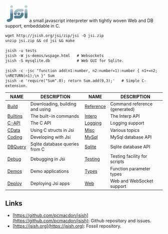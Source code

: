 ![Jsi](www/site/logojsi.png)
a small javascript interpreter with tightly woven Web and DB support, embeddable in C.

    wget http://jsish.org/jsi/zip/jsi -O jsi.zip 
    unzip jsi.zip && cd jsi && make

    jsish -u tests
    jsish -W js-demos/wspage.html   # Websockets
    jsish -S mysqlite.db            # Web GUI for Sqlite.
    
    jsish -c -jsc "function add(n1:number, n2:number=1):number { n1+=n2; \nRETURN(n1);\n }" Sum 
    jsish -e 'require("Sum".0); return Sum.add(9,3);'   # Simple C-extension.


| NAME                           | DESCRIPTION                    | NAME                           | DESCRIPTION                    |
|--------------------------------|--------------------------------|--------------------------------|--------------------------------|
| [Build](./md/Build.md)         | Downloading, building and using| [Reference](./md/Reference.md) | Command reference (generated)  |
| [Builtins](./md/Builtins.md)   | The built-in commands          | [Interp](./md/Interp.md)       | The Interp API                 |
| [C-API](./md/C-API.md)         | The C API                      | [Logging](./md/Logging.md)     | Logging support                |
| [CData](./md/CData.md)         | Using C structs in Jsi         | [Misc](./md/Misc.md)           | Various topics                 |
| [Coding](./md/Coding.md)       | Developing with Jsi            | [MySql](./md/MySql.md)         | MySql database API             |
| [DBQuery](./md/DBQuery.md)     | Sqlite database queries from C | [Sqlite](./md/Sqlite.md)       | Sqlite database API            |
| [Debug](./md/Debug.md)         | Debugging in Jsi               | [Testing](./md/Testing.md)     | Testing facility for scripts   |
| [Demos](./md/Demos.md)         | Demo applications              | [Types](./md/Types.md)         | Function parameter types       |
| [Deploy](./md/Deploy.md)       | Deploying Jsi apps             | [Web](./md/Web.md)             | Web and WebSocket support      |

Links
----

 - [https://github.com/pcmacdon/jsish](https://github.com/pcmacdon/jsish): Github repository and issues.
 - [https://jsish.org](https://jsish.org):  Fossil repository. 
